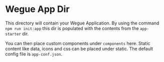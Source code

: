 # Wegue App Dir
This directory will contain your Wegue Application.
By using the command `npm run init:app` this dir is populated with
the contents from the `app-starter` dir.

You can then place custom components under `components` here.
Static content like data, icons and css can be placed under static.
The default config file is `app-conf.json`.
